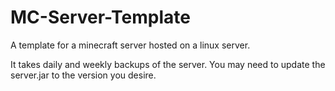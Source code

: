 # MC-Server-Template
A template for a minecraft server hosted on a linux server.

It takes daily and weekly backups of the server. You may need to update the server.jar to the version you desire.
